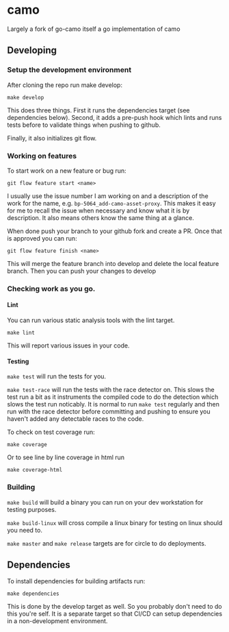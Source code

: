 # camo

Largely a fork of go-camo itself a go implementation of camo

## Developing

### Setup the development environment

After cloning the repo run make develop:

`make develop`

This does three things. First it runs the dependencies target (see dependencies below). Second, it adds a pre-push hook which lints and runs tests before to validate things when pushing to github.

Finally, it also initializes git flow.

### Working on features

To start work on a new feature or bug run:

`git flow feature start <name>`

I usually use the issue number I am working on and a description of the work for the name, e.g. `bp-5064_add-camo-asset-proxy`. This makes it easy for me to recall the issue when necessary and know what it is by description. It also means others know the same thing at a glance.


When done push your branch to your github fork and create a PR. Once that is approved you can run:

`git flow feature finish <name>`

This will merge the feature branch into develop and delete the local feature branch. Then you can push your changes to develop


### Checking work as you go.

#### Lint

You can run various static analysis tools with the lint target.

`make lint`

This will report various issues in your code.

#### Testing

`make test` will run the tests for you.

`make test-race` will run the tests with the race detector on. This slows the test run a bit as it instruments the compiled code to do the detection which slows the test run noticably. It is normal to run `make test` regularly and then run with the race detector before committing and pushing to ensure you haven't added any detectable races to the code.

To check on test coverage run:

`make coverage`

Or to see line by line coverage in html run

`make coverage-html`


### Building

`make build` will build a binary you can run on your dev workstation for testing purposes.

`make build-linux` will cross compile a linux binary for testing on linux should you need to.

`make master` and `make release` targets are for circle to do deployments.



## Dependencies

To install dependencies for building artifacts run:

`make dependencies`

This is done by the develop target as well. So you probably don't need to do this you're self. It is a separate target so that CI/CD can setup dependencies in a non-development environment.
